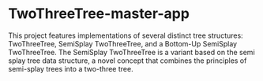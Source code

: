 # TwoThreeTree-master-app
This project features implementations of several distinct tree structures: TwoThreeTree, SemiSplay TwoThreeTree, and a Bottom-Up SemiSplay TwoThreeTree. The SemiSplay TwoThreeTree is a variant based on the semi splay tree data structure, a novel concept that combines the principles of semi-splay trees into a two-three tree. 
